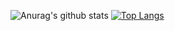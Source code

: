 

![Anurag's github stats](https://github-readme-stats.vercel.app/api?username=RidvanOrun&theme=dark&show_icons=true) [![Top Langs](https://github-readme-stats.vercel.app/api/top-langs/?username=RidvanOrun&layout=compact)](https://github.com/aRidvanOrun/github-readme-stats)
